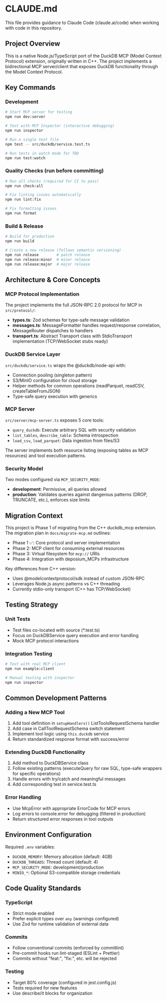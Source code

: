 # CLAUDE.md

This file provides guidance to Claude Code (claude.ai/code) when working with code in this repository.

## Project Overview

This is a native Node.js/TypeScript port of the DuckDB MCP (Model Context Protocol) extension, originally written in C++. The project implements a bidirectional MCP server/client that exposes DuckDB functionality through the Model Context Protocol.

## Key Commands

### Development

```bash
# Start MCP server for testing
npm run dev:server

# Test with MCP Inspector (interactive debugging)
npm run inspector

# Run a single test file
npm test -- src/duckdb/service.test.ts

# Run tests in watch mode for TDD
npm run test:watch
```

### Quality Checks (run before committing)

```bash
# Run all checks (required for CI to pass)
npm run check:all

# Fix linting issues automatically
npm run lint:fix

# Fix formatting issues
npm run format
```

### Build & Release

```bash
# Build for production
npm run build

# Create a new release (follows semantic versioning)
npm run release        # patch release
npm run release:minor  # minor release
npm run release:major  # major release
```

## Architecture & Core Concepts

### MCP Protocol Implementation

The project implements the full JSON-RPC 2.0 protocol for MCP in `src/protocol/`:

- **types.ts**: Zod schemas for type-safe message validation
- **messages.ts**: MessageFormatter handles request/response correlation, MessageRouter dispatches to handlers
- **transport.ts**: Abstract Transport class with StdioTransport implementation (TCP/WebSocket stubs ready)

### DuckDB Service Layer

`src/duckdb/service.ts` wraps the @duckdb/node-api with:

- Connection pooling (singleton pattern)
- S3/MinIO configuration for cloud storage
- Helper methods for common operations (readParquet, readCSV, createTableFromJSON)
- Type-safe query execution with generics

### MCP Server

`src/server/mcp-server.ts` exposes 5 core tools:

- `query_duckdb`: Execute arbitrary SQL with security validation
- `list_tables`, `describe_table`: Schema introspection
- `load_csv`, `load_parquet`: Data ingestion from files/S3

The server implements both resource listing (exposing tables as MCP resources) and tool execution patterns.

### Security Model

Two modes configured via `MCP_SECURITY_MODE`:

- **development**: Permissive, all queries allowed
- **production**: Validates queries against dangerous patterns (DROP, TRUNCATE, etc.), enforces size limits

## Migration Context

This project is Phase 1 of migrating from the C++ duckdb_mcp extension. The migration plan in `docs/migrate-mcp.md` outlines:

- Phase 1 ✅: Core protocol and server implementation
- Phase 2: MCP client for consuming external resources
- Phase 3: Virtual filesystem for `mcp://` URIs
- Phase 4: Integration with deposium_MCPs infrastructure

Key differences from C++ version:

- Uses @modelcontextprotocol/sdk instead of custom JSON-RPC
- Leverages Node.js async patterns vs C++ threading
- Currently stdio-only transport (C++ has TCP/WebSocket)

## Testing Strategy

### Unit Tests

- Test files co-located with source (\*.test.ts)
- Focus on DuckDBService query execution and error handling
- Mock MCP protocol interactions

### Integration Testing

```bash
# Test with real MCP client
npm run example:client

# Manual testing with inspector
npm run inspector
```

## Common Development Patterns

### Adding a New MCP Tool

1. Add tool definition in `setupHandlers()` ListToolsRequestSchema handler
2. Add case in CallToolRequestSchema switch statement
3. Implement tool logic using `this.duckdb` service
4. Return standardized response format with success/error

### Extending DuckDB Functionality

1. Add method to DuckDBService class
2. Follow existing patterns (executeQuery for raw SQL, type-safe wrappers for specific operations)
3. Handle errors with try/catch and meaningful messages
4. Add corresponding test in service.test.ts

### Error Handling

- Use McpError with appropriate ErrorCode for MCP errors
- Log errors to console.error for debugging (filtered in production)
- Return structured error responses in tool outputs

## Environment Configuration

Required `.env` variables:

- `DUCKDB_MEMORY`: Memory allocation (default: 4GB)
- `DUCKDB_THREADS`: Thread count (default: 4)
- `MCP_SECURITY_MODE`: development/production
- `MINIO_*`: Optional S3-compatible storage credentials

## Code Quality Standards

### TypeScript

- Strict mode enabled
- Prefer explicit types over `any` (warnings configured)
- Use Zod for runtime validation of external data

### Commits

- Follow conventional commits (enforced by commitlint)
- Pre-commit hooks run lint-staged (ESLint + Prettier)
- Commits without "feat:", "fix:", etc. will be rejected

### Testing

- Target 80% coverage (configured in jest.config.js)
- Tests required for new features
- Use describe/it blocks for organization

